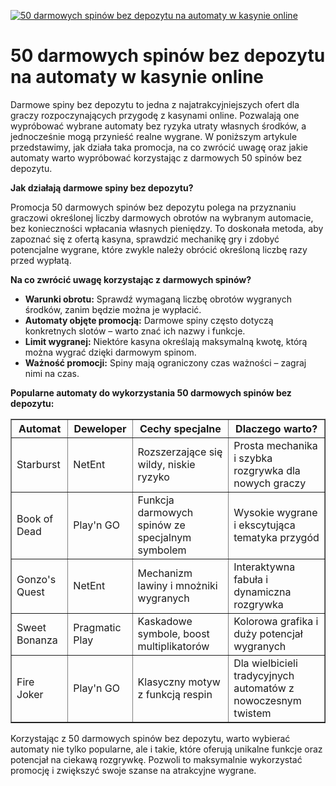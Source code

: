 [![50 darmowych spinów bez depozytu na automaty w kasynie online](https://123-caf.pages.dev/gitsignup.png)](https://vrmoo.ru/Bt82HjjY)

<h1>50 darmowych spinów bez depozytu na automaty w kasynie online</h1> <p>Darmowe spiny bez depozytu to jedna z najatrakcyjniejszych ofert dla graczy rozpoczynających przygodę z kasynami online. Pozwalają one wypróbować wybrane automaty bez ryzyka utraty własnych środków, a jednocześnie mogą przynieść realne wygrane. W poniższym artykule przedstawimy, jak działa taka promocja, na co zwrócić uwagę oraz jakie automaty warto wypróbować korzystając z darmowych 50 spinów bez depozytu.</p> <p><strong>Jak działają darmowe spiny bez depozytu?</strong></p> <p>Promocja 50 darmowych spinów bez depozytu polega na przyznaniu graczowi określonej liczby darmowych obrotów na wybranym automacie, bez konieczności wpłacania własnych pieniędzy. To doskonała metoda, aby zapoznać się z ofertą kasyna, sprawdzić mechanikę gry i zdobyć potencjalne wygrane, które zwykle należy obrócić określoną liczbę razy przed wypłatą.</p> <p><strong>Na co zwrócić uwagę korzystając z darmowych spinów?</strong></p> <ul>   <li><strong>Warunki obrotu:</strong> Sprawdź wymaganą liczbę obrotów wygranych środków, zanim będzie można je wypłacić.</li>   <li><strong>Automaty objęte promocją:</strong> Darmowe spiny często dotyczą konkretnych slotów – warto znać ich nazwy i funkcje.</li>   <li><strong>Limit wygranej:</strong> Niektóre kasyna określają maksymalną kwotę, którą można wygrać dzięki darmowym spinom.</li>   <li><strong>Ważność promocji:</strong> Spiny mają ograniczony czas ważności – zagraj nimi na czas.</li> </ul> <p><strong>Popularne automaty do wykorzystania 50 darmowych spinów bez depozytu:</strong></p> <table border="1" cellpadding="5" cellspacing="0">   <thead>     <tr>       <th>Automat</th>       <th>Deweloper</th>       <th>Cechy specjalne</th>       <th>Dlaczego warto?</th>     </tr>   </thead>   <tbody>     <tr>       <td>Starburst</td>       <td>NetEnt</td>       <td>Rozszerzające się wildy, niskie ryzyko</td>       <td>Prosta mechanika i szybka rozgrywka dla nowych graczy</td>     </tr>     <tr>       <td>Book of Dead</td>       <td>Play'n GO</td>       <td>Funkcja darmowych spinów ze specjalnym symbolem</td>       <td>Wysokie wygrane i ekscytująca tematyka przygód</td>     </tr>     <tr>       <td>Gonzo's Quest</td>       <td>NetEnt</td>       <td>Mechanizm lawiny i mnożniki wygranych</td>       <td>Interaktywna fabuła i dynamiczna rozgrywka</td>     </tr>     <tr>       <td>Sweet Bonanza</td>       <td>Pragmatic Play</td>       <td>Kaskadowe symbole, boost multiplikatorów</td>       <td>Kolorowa grafika i duży potencjał wygranych</td>     </tr>     <tr>       <td>Fire Joker</td>       <td>Play'n GO</td>       <td>Klasyczny motyw z funkcją respin</td>       <td>Dla wielbicieli tradycyjnych automatów z nowoczesnym twistem</td>     </tr>   </tbody> </table> <p>Korzystając z 50 darmowych spinów bez depozytu, warto wybierać automaty nie tylko popularne, ale i takie, które oferują unikalne funkcje oraz potencjał na ciekawą rozgrywkę. Pozwoli to maksymalnie wykorzystać promocję i zwiększyć swoje szanse na atrakcyjne wygrane.</p>